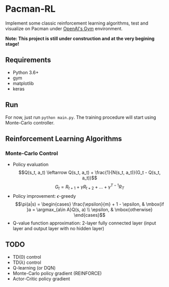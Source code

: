 # Pacman-RL
<script type="text/javascript" src="http://cdn.mathjax.org/mathjax/latest/MathJax.js?config=default"></script>

Implement some classic reinforcement learning algorithms, test and visualize on Pacman under [OpenAI's Gym](https://gym.openai.com/) environment.

**Note: This project is still under construction and at the very begining stage!**

## Requirements

* Python 3.6+
* gym
* matplotlib
* keras

## Run

For now, just run `python main.py`. The training procedure will start using Monte-Carlo controller.

## Reinforcement Learning Algorithms

### Monte-Carlo Control

* Policy evaluation
    $$Q(s_t, a_t) \leftarrow Q(s_t, a_t) + \frac{1}{N(s_t, a_t)}(G_t - Q(s_t, a_t))$$
    $$G_t = R_{t + 1} + \gamma R_{t+2} + ... + \gamma^{T-1}R_T$$
* Policy improvement: $\epsilon$-greedy
    $$\pi(a|s) =
\begin{cases} 
\frac{\epsilon}{m} + 1 - \epsilon,  & \mbox{if }a = \argmax_{a\in A}Q(s, a) \\
\epsilon, & \mbox{otherwise}
\end{cases}$$
* Q-value function approximation: 2-layer fully connected layer (input layer and output layer with no hidden layer)


## TODO
* TD(0) control
* TD($\lambda$) control
* Q-learning (or DQN)
* Monte-Carlo policy gradient (REINFORCE)
* Actor-Critic policy gradient


